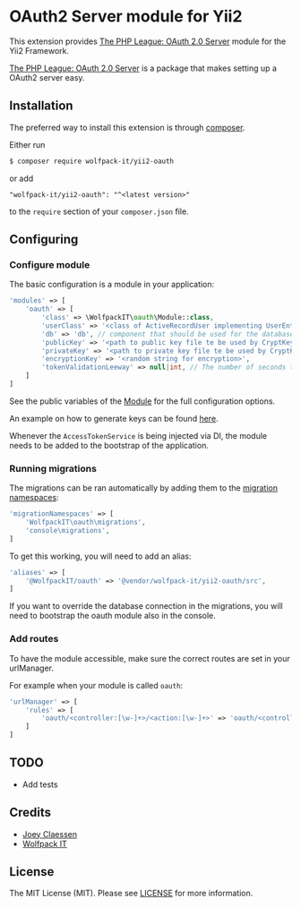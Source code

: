 # OAuth2 Server module for Yii2

This extension provides [The PHP League: OAuth 2.0 Server](https://oauth2.thephpleague.com/) module for the Yii2 Framework.

[The PHP League: OAuth 2.0 Server](https://oauth2.thephpleague.com/) is a package that makes setting up a OAuth2 server easy.

## Installation

The preferred way to install this extension is through [composer](http://getcomposer.org/download/).

Either run

```bash
$ composer require wolfpack-it/yii2-oauth
```

or add

```
"wolfpack-it/yii2-oauth": "^<latest version>"
```

to the `require` section of your `composer.json` file.

## Configuring

### Configure module

The basic configuration is a module in your application:

```php
'modules' => [
    'oauth' => [
        'class' => \WolfpackIT\oauth\Module::class,
        'userClass' => '<class of ActiveRecordUser implementing UserEntityInterface>',
        'db' => 'db', // component that should be used for the database connection
        'publicKey' => '<path to public key file te be used by CryptKey, or configuration>',
        'privateKey' => '<path to private key file te be used by CryptKey, or configuration>',
        'encryptionKey' => '<random string for encryption>',
        'tokenValidationLeeway' => null|int, // The number of seconds to use as leeway when validating access tokens
    ]
]
```

See the public variables of the [Module](https://github.com/wolfpack-it/yii2-oauth/blob/master/src/Module.php) for the full configuration options.

An example on how to generate keys can be found [here](https://oauth2.thephpleague.com/installation/).

Whenever the `AccessTokenService` is being injected via DI, the module needs to be added to the bootstrap of the application.

### Running migrations

The migrations can be ran automatically by adding them to the [migration namespaces](https://www.yiiframework.com/doc/guide/2.0/en/db-migrations#namespaced-migrations):
```php
'migrationNamespaces' => [
    'WolfpackIT\oauth\migrations',
    'console\migrations',
]
```

To get this working, you will need to add an alias:
```php
'aliases' => [
    '@WolfpackIT/oauth' => '@vendor/wolfpack-it/yii2-oauth/src',
]
```

If you want to override the database connection in the migrations, you will need to bootstrap the oauth module also in the console.

### Add routes
To have the module accessible, make sure the correct routes are set in your urlManager.

For example when your module is called `oauth`:

```php
'urlManager' => [
    'rules' => [
        'oauth/<controller:[\w-]+>/<action:[\w-]+>' => 'oauth/<controller>/<action>'
    ]
]
```

## TODO
- Add tests 

## Credits
- [Joey Claessen](https://github.com/joester89)
- [Wolfpack IT](https://github.com/wolfpack-it)

## License

The MIT License (MIT). Please see [LICENSE](https://github.com/wolfpack-it/yii2-oauth/blob/master/LICENSE) for more information.
